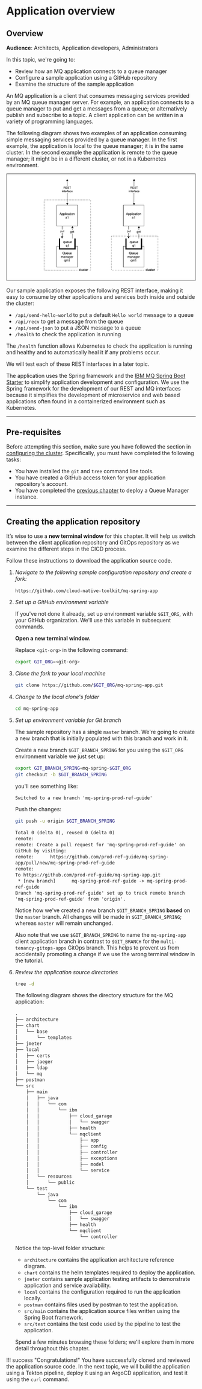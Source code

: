 # Application overview

<!--- cSpell:ignore  pipelinerun mqsc msqc runmqsc dockerconfigjson queuemanager QMID podman ibmgaragecloud cntk cnkt eventid gitrevision gitrepositoryurl odowdaibm MQSC replicaset eventlistener triggerbinding triggertemplate mqcicd qmgr Artifactory configmaps OIDC CHLAUTH templating sealedsecret jmeter -->

## Overview

**Audience**: Architects, Application developers, Administrators

In this topic, we're going to:

* Review how an MQ application connects to a queue manager
* Configure a sample application using a GitHub repository
* Examine the structure of the sample application

An MQ application is a client that consumes messaging services provided by an MQ
queue manager server. For example, an application connects to a queue manager to
put and get a messages from a queue; or alternatively publish and subscribe to a
topic. A client application can be written in a variety of programming
languages.

The following diagram shows two examples of an application consuming simple
messaging services provided by a queue manager. In the first example, the
application is local to the queue manager; it is in the same cluster. In the
second example the application is remote to the queue manager; it might be in a
different cluster, or not in a Kubernetes environment.

![MQ Spring App Overview](images/mq-spring-app-overview.png)

Our sample application exposes the following REST interface, making it easy to
consume by other applications and services both inside and outside the cluster:

  * `/api/send-hello-world` to put a default `Hello world` message to a queue
  * `/api/recv` to get a message from the queue
  * `/api/send-json` to put a JSON message to a queue
  * `/health` to check the application is running

  The `/health` function allows Kubernetes to check the application is
  running and healthy and to automatically heal it if any problems occur.

We will test each of these REST interfaces in a later topic.

The application uses the Spring framework and the [IBM MQ Spring Boot
Starter](https://developer.ibm.com/components/ibm-mq/tutorials/mq-jms-application-development-with-spring-boot/)
to simplify application development and configuration. We use the Spring
framework for the development of our REST and MQ interfaces because it
simplifies the development of microservice and web based applications often
found in a containerized environment such as Kubernetes.

---

## Pre-requisites

Before attempting this section, make sure you have followed the section in [configuring the cluster](../cluster-config/gitops-config.md). Specifically, you must have completed the following tasks:

* You have installed the `git` and `tree` command line tools.
* You have created a GitHub access token for your application repository's account.
* You have completed the [previous chapter](../qmgr-pipeline/topic1.md) to deploy a Queue Manager instance.

---

## Creating the application repository

It’s wise to use a **new terminal window** for this chapter. It will help us switch between the client application repository and GitOps repository as we examine the different steps in the CICD process.

Follow these instructions to download the application source code.

1. *Navigate to the following sample configuration repository and create a fork:*

    `https://github.com/cloud-native-toolkit/mq-spring-app`

2. *Set up a GitHub environment variable*

    If you've not done it already, set up environment variable `$GIT_ORG`, with
    your GitHub organization. We'll use this variable in subsequent commands.

    **Open a new terminal window.**

    Replace `<git-org>` in the following command:

    ```bash
    export GIT_ORG=<git-org>
    ```

2. *Clone the fork to your local machine*

    ```bash
    git clone https://github.com/$GIT_ORG/mq-spring-app.git
    ```

3. *Change to the local clone's folder*

    ```bash
    cd mq-spring-app
    ```

4. *Set up environment variable for Git branch*

    The sample repository has a single `master` branch. We're going to create a
    new branch that is initially populated with this branch and work in it.

    Create a new branch `$GIT_BRANCH_SPRING` for you using the `$GIT_ORG`
    environment variable we just set up:

    ```bash
    export GIT_BRANCH_SPRING=mq-spring-$GIT_ORG
    git checkout -b $GIT_BRANCH_SPRING
    ```

    you'll see something like:

    ``` { .bash .no-copy }
    Switched to a new branch 'mq-spring-prod-ref-guide'
    ```

    Push the changes:

    ```bash
    git push -u origin $GIT_BRANCH_SPRING
    ```

    ``` { .text .no-copy }
    Total 0 (delta 0), reused 0 (delta 0)
    remote:
    remote: Create a pull request for 'mq-spring-prod-ref-guide' on GitHub by visiting:
    remote:      https://github.com/prod-ref-guide/mq-spring-app/pull/new/mq-spring-prod-ref-guide
    remote:
    To https://github.com/prod-ref-guide/mq-spring-app.git
     * [new branch]      mq-spring-prod-ref-guide -> mq-spring-prod-ref-guide
    Branch 'mq-spring-prod-ref-guide' set up to track remote branch 'mq-spring-prod-ref-guide' from 'origin'.
    ```

    Notice how we've created a new branch `$GIT_BRANCH_SPRING` **based** on the
    `master` branch. All changes will be made in `$GIT_BRANCH_SPRING`; whereas
    `master` will remain unchanged.

    Also note that we use `$GIT_BRANCH_SPRING` to name the `mq-spring-app` client application
    branch in contrast to `$GIT_BRANCH` for the `multi-tenancy-gitops-apps` GitOps
    branch. This helps to prevent us from accidentally promoting a change if we use the wrong
    terminal window in the tutorial.

4. *Review the application source directories*

    ```bash
    tree -d
    ```

    The following diagram shows the directory structure for the MQ application:

    ``` { .text .no-copy }
    .
    ├── architecture
    ├── chart
    │   └── base
    │       └── templates
    ├── jmeter
    ├── local
    │   ├── certs
    │   ├── jaeger
    │   ├── ldap
    │   └── mq
    ├── postman
    └── src
        ├── main
        │   ├── java
        │   │   └── com
        │   │       └── ibm
        │   │           ├── cloud_garage
        │   │           │   └── swagger
        │   │           ├── health
        │   │           └── mqclient
        │   │               ├── app
        │   │               ├── config
        │   │               ├── controller
        │   │               ├── exceptions
        │   │               ├── model
        │   │               └── service
        │   └── resources
        │       └── public
        └── test
            └── java
                └── com
                    └── ibm
                        ├── cloud_garage
                        │   └── swagger
                        ├── health
                        └── mqclient
                            └── controller
    ```

    Notice the top-level folder structure:

    * `architecture` contains the application architecture reference diagram.
    * `chart` contains the helm templates required to deploy the application.
    * `jmeter` contains sample application testing artifacts to demonstrate application and service availability.
    * `local` contains the configuration required to run the application locally.
    * `postman` contains files used by postman to test the application.
    * `src/main` contains the application source files written using the Spring Boot
      framework.
    * `src/test` contains the test code used by the pipeline to test the
      application.

    Spend a few minutes browsing these folders; we'll explore them in more detail
    throughout this chapter.

!!! success "Congratulations!"
    You have successfully cloned and reviewed the application source code. In the next topic, we will build the application using a Tekton pipeline, deploy it using an ArgoCD application, and test it using the `curl` command.
